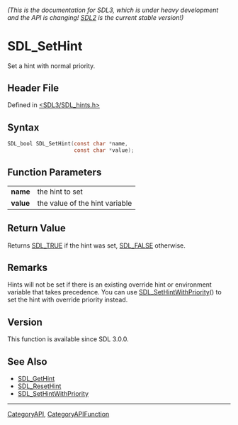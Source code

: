###### (This is the documentation for SDL3, which is under heavy development and the API is changing! [SDL2](https://wiki.libsdl.org/SDL2/) is the current stable version!)
# SDL_SetHint

Set a hint with normal priority.

## Header File

Defined in [<SDL3/SDL_hints.h>](https://github.com/libsdl-org/SDL/blob/main/include/SDL3/SDL_hints.h)

## Syntax

```c
SDL_bool SDL_SetHint(const char *name,
                     const char *value);

```

## Function Parameters

|               |                                |
| ------------- | ------------------------------ |
| **name**      | the hint to set                |
| **value**     | the value of the hint variable |

## Return Value

Returns [SDL_TRUE](SDL_TRUE) if the hint was set, [SDL_FALSE](SDL_FALSE)
otherwise.

## Remarks

Hints will not be set if there is an existing override hint or environment
variable that takes precedence. You can use
[SDL_SetHintWithPriority](SDL_SetHintWithPriority)() to set the hint with
override priority instead.

## Version

This function is available since SDL 3.0.0.

## See Also

* [SDL_GetHint](SDL_GetHint)
* [SDL_ResetHint](SDL_ResetHint)
* [SDL_SetHintWithPriority](SDL_SetHintWithPriority)

----
[CategoryAPI](CategoryAPI), [CategoryAPIFunction](CategoryAPIFunction)

